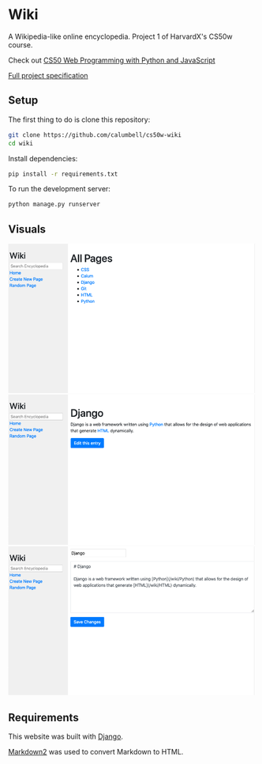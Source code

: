 # Wiki
A Wikipedia-like online encyclopedia. Project 1 of HarvardX's CS50w course.

Check out [CS50 Web Programming with Python and JavaScript](https://courses.edx.org/courses/course-v1:HarvardX+CS50W+Web/course/)

[Full project specification](https://cs50.harvard.edu/web/2020/projects/1/wiki/)

## Setup

The first thing to do is clone this repository:

```bash
git clone https://github.com/calumbell/cs50w-wiki
cd wiki
```

Install dependencies:
```bash
pip install -r requirements.txt
```

To run the development server:
```bash
python manage.py runserver
```
## Visuals
<img src="screenshots/wiki-ss-index.png" width=500 />
<img src="screenshots/wiki-ss-entry.png" width=500 />
<img src="screenshots/wiki-ss-edit.png" width=500 />


## Requirements

This website was built with [Django](https://github.com/django/django).

[Markdown2](https://github.com/trentm/python-markdown2) was used to convert Markdown to HTML.
